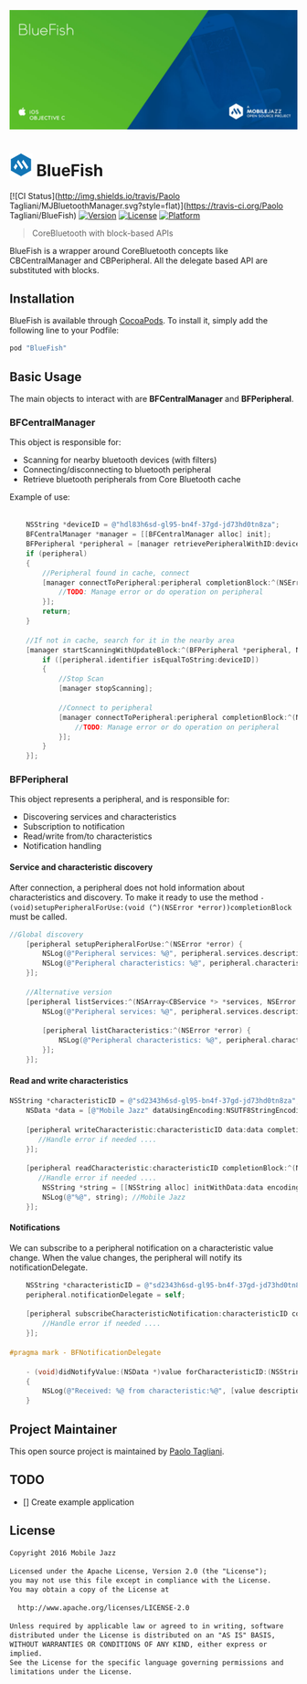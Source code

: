 
![Mobile Jazz Motis](https://raw.githubusercontent.com/mobilejazz/metadata/master/images/banners/mobile-jazz-bluefish-ios.jpg)
# ![Mobile Jazz Badge](https://raw.githubusercontent.com/mobilejazz/metadata/master/images/icons/mj-40x40.png) BlueFish

[![CI Status](http://img.shields.io/travis/Paolo Tagliani/MJBluetoothManager.svg?style=flat)](https://travis-ci.org/Paolo Tagliani/BlueFish)
[![Version](https://img.shields.io/cocoapods/v/BlueFish.svg?style=flat)](http://cocoapods.org/pods/BlueFish)
[![License](https://img.shields.io/cocoapods/l/BlueFish.svg?style=flat)](http://cocoapods.org/pods/BlueFish)
[![Platform](https://img.shields.io/cocoapods/p/BlueFish.svg?style=flat)](http://cocoapods.org/pods/BlueFish)



> CoreBluetooth with block-based APIs

BlueFish is a wrapper around CoreBluetooth concepts like CBCentralManager and CBPeripheral. All the delegate based API are substituted with blocks.

## Installation

BlueFish is available through [CocoaPods](http://cocoapods.org). To install
it, simply add the following line to your Podfile:

```ruby
pod "BlueFish"
```

## Basic Usage
The main objects to interact with are **BFCentralManager** and **BFPeripheral**.

### BFCentralManager

This object is responsible for:

- Scanning for nearby bluetooth devices (with filters)
- Connecting/disconnecting to bluetooth peripheral
- Retrieve bluetooth peripherals from Core Bluetooth cache

Example of use:

```objective-c

    NSString *deviceID = @"hdl83h6sd-gl95-bn4f-37gd-jd73hd0tn8za";
    BFCentralManager *manager = [[BFCentralManager alloc] init];
    BFPeripheral *peripheral = [manager retrievePeripheralWithID:deviceID];
    if (peripheral)
    {
        //Peripheral found in cache, connect
        [manager connectToPeripheral:peripheral completionBlock:^(NSError *error) {
            //TODO: Manage error or do operation on peripheral
        }];
        return;
    }

    //If not in cache, search for it in the nearby area
    [manager startScanningWithUpdateBlock:^(BFPeripheral *peripheral, NSError *error) {
        if ([peripheral.identifier isEqualToString:deviceID])
        {
            //Stop Scan
            [manager stopScanning];

            //Connect to peripheral
            [manager connectToPeripheral:peripheral completionBlock:^(NSError *error) {
                //TODO: Manage error or do operation on peripheral
            }];
        }
    }];
```

### BFPeripheral

This object represents a peripheral, and is responsible for:

- Discovering services and characteristics
- Subscription to notification
- Read/write from/to characteristics
- Notification handling

#### Service and characteristic discovery

After connection, a peripheral does not hold information about characteristics and discovery. To make it ready to use the method `- (void)setupPeripheralForUse:(void (^)(NSError *error))completionBlock` must be called.

```objective-c
//Global discovery
    [peripheral setupPeripheralForUse:^(NSError *error) {
        NSLog(@"Peripheral services: %@", peripheral.services.description);
        NSLog(@"Peripheral characteristics: %@", peripheral.characteristics.description);
    }];

    //Alternative version
    [peripheral listServices:^(NSArray<CBService *> *services, NSError *error) {
        NSLog(@"Peripheral services: %@", peripheral.services.description);

        [peripheral listCharacteristics:^(NSError *error) {
            NSLog(@"Peripheral characteristics: %@", peripheral.characteristics.description);
        }];
    }];
```
#### Read and write characteristics

```objective-c
NSString *characteristicID = @"sd2343h6sd-gl95-bn4f-37gd-jd73hd0tn8za";
    NSData *data = [@"Mobile Jazz" dataUsingEncoding:NSUTF8StringEncoding];

    [peripheral writeCharacteristic:characteristicID data:data completionBlock:^(NSError *error) {
       //Handle error if needed ....
    }];

    [peripheral readCharacteristic:characteristicID completionBlock:^(NSData *data, NSError *error) {
       //Handle error if needed ....
        NSString *string = [[NSString alloc] initWithData:data encoding:NSUTF8StringEncoding];
        NSLog(@"%@", string); //Mobile Jazz
    }];
```

#### Notifications

We can subscribe to a peripheral notification on a characteristic value change. When the value changes, the peripheral will notify its notificationDelegate.

```objective-c
    NSString *characteristicID = @"sd2343h6sd-gl95-bn4f-37gd-jd73hd0tn8za";
    peripheral.notificationDelegate = self;

    [peripheral subscribeCharacteristicNotification:characteristicID completionBlock:^(NSError *error) {
        //Handle error if needed ....
    }];

#pragma mark - BFNotificationDelegate

    - (void)didNotifyValue:(NSData *)value forCharacteristicID:(NSString *)characteristicID
    {
        NSLog(@"Received: %@ from characteristic:%@", [value description], characteristicID);
    }
```
## Project Maintainer

This open source project is maintained by [Paolo Tagliani](https://github.com/pablosproject).

## TODO

- [] Create example application

## License

    Copyright 2016 Mobile Jazz

    Licensed under the Apache License, Version 2.0 (the "License");
    you may not use this file except in compliance with the License.
    You may obtain a copy of the License at

      http://www.apache.org/licenses/LICENSE-2.0

    Unless required by applicable law or agreed to in writing, software
    distributed under the License is distributed on an "AS IS" BASIS,
    WITHOUT WARRANTIES OR CONDITIONS OF ANY KIND, either express or implied.
    See the License for the specific language governing permissions and
    limitations under the License.
